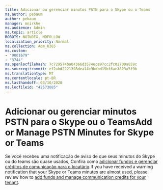 ```yaml
---
title: Adicionar ou gerenciar minutos PSTN para o Skype ou o Teams
ms.author: pebaum
author: pebaum
manager: mnirkhe
ms.audience: Admin
ms.topic: article
ROBOTS: NOINDEX, NOFOLLOW
localization_priority: Normal
ms.collection: Adm_O365
ms.custom:
- "9001679"
- "3744"
ms.openlocfilehash: 7c729574ba04366d3574ece97cc2fc01700a659c
ms.sourcegitcommit: ef2abd2221398dea14e9bdbd19bf6ac3823a5f9b
ms.translationtype: MT
ms.contentlocale: pt-BR
ms.lasthandoff: 03/10/2020
ms.locfileid: "42573085"
---
```

# <a name="add-or-manage-pstn-minutes-for-skype-or-teams"></a><span data-ttu-id="cd0fe-102">Adicionar ou gerenciar minutos PSTN para o Skype ou o Teams</span><span class="sxs-lookup"><span data-stu-id="cd0fe-102">Add or Manage PSTN Minutes for Skype or Teams</span></span>

<span data-ttu-id="cd0fe-103">Se você recebeu uma notificação de aviso de que seus minutos do Skype ou do teams são quase usados, Confira como [adicionar fundos e gerenciar créditos de comunicação para o locatário](https://docs.microsoft.com/microsoftteams/add-funds-and-manage-communications-credits).</span><span class="sxs-lookup"><span data-stu-id="cd0fe-103">If you have received a warning notification that your Skype or Teams minutes are almost used, please review how to [add funds and manage communication credits for your tenant](https://docs.microsoft.com/microsoftteams/add-funds-and-manage-communications-credits).</span></span>